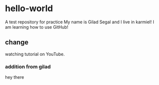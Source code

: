 # hello-world
A test repository for practice
My name is Gilad Segal and I live in karmiel!
I am learning how to use GitHub!

## change
watching tutorial on YouTube.

### addition from gilad
hey there
